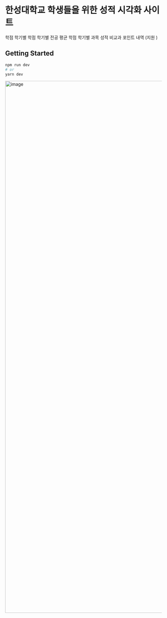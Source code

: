 # 한성대학교 학생들을 위한 성적 시각화 사이트
학점
학기별 학점
학기별 전공 평균 학점
학기별 과목 성적
비교과 포인트 내역 (지원 )

## Getting Started

```bash
npm run dev
# or
yarn dev
```

<img width="1708" alt="image" src="https://user-images.githubusercontent.com/50871137/193567594-8c85f5d7-348a-45b6-8da8-61f3deb6e48b.png">
